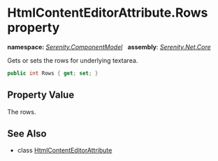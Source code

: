 # HtmlContentEditorAttribute.Rows property
**namespace:** *[Serenity.ComponentModel](../../README.md#serenity.componentmodel-namespace)*   **assembly**: *[Serenity.Net.Core](../../README.md)*

Gets or sets the rows for underlying textarea.

```csharp
public int Rows { get; set; }
```

## Property Value

The rows.

## See Also

* class [HtmlContentEditorAttribute](../HtmlContentEditorAttribute.md)